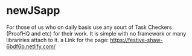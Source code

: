 # newJSapp

For those of us who on daily basis use any sourt of Task Checkers (ProofHQ and etc) for their work. It is simple with no framework or many librariries attach to it. 
a Link for the page: https://festive-shaw-6bdf6b.netlify.com/ 
